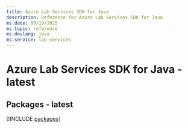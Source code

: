```yaml
---
title: Azure Lab Services SDK for Java
description: Reference for Azure Lab Services SDK for Java
ms.date: 09/19/2025
ms.topic: reference
ms.devlang: java
ms.service: lab-services
---
```

# Azure Lab Services SDK for Java - latest
## Packages - latest
[!INCLUDE [packages](lab-services-index.md)]